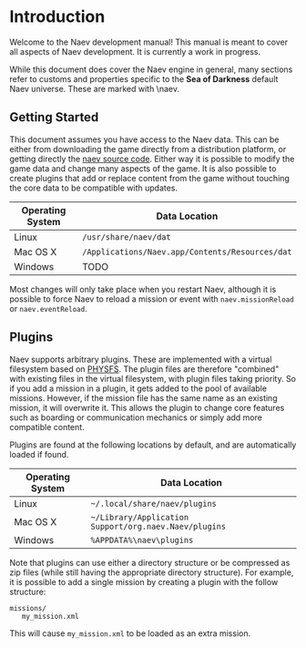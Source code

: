 # Introduction

Welcome to the Naev development manual! This manual is meant to cover all aspects of Naev development. It is currently a work in progress.

While this document does cover the Naev engine in general, many sections refer to customs and properties specific to the **Sea of Darkness** default Naev universe. These are marked with \naev.

## Getting Started

This document assumes you have access to the Naev data. This can be either from downloading the game directly from a distribution platform, or getting directly the [naev source code](https://github.com/naev/naev). Either way it is possible to modify the game data and change many aspects of the game. It is also possible to create plugins that add or replace content from the game without touching the core data to be compatible with updates.

| Operating System | Data Location |
| --- | --- |
| Linux | `/usr/share/naev/dat` |
| Mac OS X | `/Applications/Naev.app/Contents/Resources/dat` |
| Windows | TODO |

Most changes will only take place when you restart Naev, although it is possible to force Naev to reload a mission or event with `naev.missionReload` or `naev.eventReload`.

## Plugins

Naev supports arbitrary plugins. These are implemented with a virtual filesystem based on [PHYSFS](https://icculus.org/physfs/). The plugin files are therefore "combined" with existing files in the virtual filesystem, with plugin files taking priority. So if you add a mission in a plugin, it gets added to the pool of available missions. However, if the mission file has the same name as an existing mission, it will overwrite it. This allows the plugin to change core features such as boarding or communication mechanics or simply add more compatible content.

Plugins are found at the following locations by default, and are automatically loaded if found.

| Operating System | Data Location |
| --- | --- |
| Linux | `~/.local/share/naev/plugins` |
| Mac OS X |  `~/Library/Application Support/org.naev.Naev/plugins` |
| Windows | `%APPDATA%\naev\plugins` |

Note that plugins can use either a directory structure or be compressed as zip files (while still having the appropriate directory structure). For example, it is possible to add a single mission by creating a plugin with the follow structure:

```
missions/
   my_mission.xml
```

This will cause `my_mission.xml` to be loaded as an extra mission.
